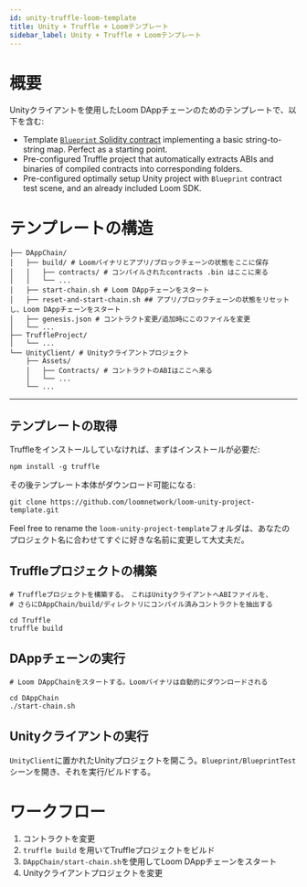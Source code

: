 ```yaml
---
id: unity-truffle-loom-template
title: Unity + Truffle + Loomテンプレート
sidebar_label: Unity + Truffle + Loomテンプレート
---
```

# 概要

Unityクライアントを使用したLoom DAppチェーンのためのテンプレートで、以下を含む:

- Template [`Blueprint` Solidity contract](https://github.com/loomnetwork/loom-unity-project-template/blob/master/TruffleProject/contracts/Blueprint.sol) implementing a basic string-to-string map. Perfect as a starting point.
- Pre-configured Truffle project that automatically extracts ABIs and binaries of compiled contracts into corresponding folders.
- Pre-configured optimally setup Unity project with `Blueprint` contract test scene, and an already included Loom SDK.

# テンプレートの構造

```shell
├── DAppChain/
│   ├── build/ # Loomバイナリとアプリ/ブロックチェーンの状態をここに保存
│   │   ├── contracts/ # コンパイルされたcontracts .bin はここに来る
│   │   └── ...
│   ├── start-chain.sh # Loom DAppチェーンをスタート
│   ├── reset-and-start-chain.sh ## アプリ/ブロックチェーンの状態をリセットし、Loom DAppチェーンをスタート
│   ├── genesis.json # コントラクト変更/追加時にこのファイルを変更
│   └── ...
├── TruffleProject/
│   └── ...
└── UnityClient/ # Unityクライアントプロジェクト
    ├── Assets/
    │   ├── Contracts/ # コントラクトのABIはここへ来る
    │   └── ...
    └── ...
```

* * *

## テンプレートの取得

Truffleをインストールしていなければ、まずはインストールが必要だ:

```shell
npm install -g truffle
```

その後テンプレート本体がダウンロード可能になる:

```shell
git clone https://github.com/loomnetwork/loom-unity-project-template.git
```

Feel free to rename the `loom-unity-project-template`フォルダは、あなたのプロジェクト名に合わせてすぐに好きな名前に変更して大丈夫だ。

## Truffleプロジェクトの構築

```shell
# Truffleプロジェクトを構築する。　これはUnityクライアントへABIファイルを、
# さらにDAppChain/build/ディレクトリにコンパイル済みコントラクトを抽出する

cd Truffle
truffle build
```

## DAppチェーンの実行

```shell
# Loom DAppChainをスタートする。Loomバイナリは自動的にダウンロードされる

cd DAppChain
./start-chain.sh
```

## Unityクライアントの実行

`UnityClient`に置かれたUnityプロジェクトを開こう。`Blueprint/BlueprintTest`シーンを開き、それを実行/ビルドする。

# ワークフロー

1. コントラクトを変更
2. `truffle build` を用いてTruffleプロジェクトをビルド
3. `DAppChain/start-chain.sh`を使用してLoom DAppチェーンをスタート
4. Unityクライアントプロジェクトを変更